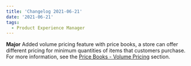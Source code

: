 ```yaml
---
title: 'Changelog 2021-06-21'
date: '2021-06-21'
tags:
  - Product Experience Manager
---
```

**Major** Added volume pricing feature with price books, a store can offer different pricing for minimum quantities of items that customers purchase. For more information, see the [Price Books - Volume Pricing](/docs/api/pxm/pricebooks) section.
